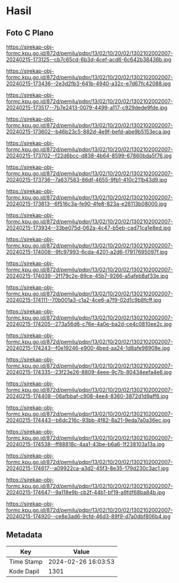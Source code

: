 # Hasil

## Foto C Plano

https://sirekap-obj-formc.kpu.go.id/872d/pemilu/pdpr/13/02/10/20/02/1302102002007-20240215-173125--cb7c65cd-6b3d-4cef-acd6-6c642b38436b.jpg

https://sirekap-obj-formc.kpu.go.id/872d/pemilu/pdpr/13/02/10/20/02/1302102002007-20240215-173436--2e3d2fb3-641b-4940-a32c-e7d67fc42088.jpg

https://sirekap-obj-formc.kpu.go.id/872d/pemilu/pdpr/13/02/10/20/02/1302102002007-20240215-173517--7b7e2413-0079-4499-a117-c929dede9fde.jpg

https://sirekap-obj-formc.kpu.go.id/872d/pemilu/pdpr/13/02/10/20/02/1302102002007-20240215-173602--b46b23c5-882d-4e9f-befd-abe9b5153eca.jpg

https://sirekap-obj-formc.kpu.go.id/872d/pemilu/pdpr/13/02/10/20/02/1302102002007-20240215-173702--f22d6bcc-d838-4b64-8599-67860bda5f76.jpg

https://sirekap-obj-formc.kpu.go.id/872d/pemilu/pdpr/13/02/10/20/02/1302102002007-20240215-173736--7a637583-86df-4655-9fb1-410c211b43d9.jpg

https://sirekap-obj-formc.kpu.go.id/872d/pemilu/pdpr/13/02/10/20/02/1302102002007-20240215-173813--6f516c3a-fe90-4fe8-823a-e26113b08000.jpg

https://sirekap-obj-formc.kpu.go.id/872d/pemilu/pdpr/13/02/10/20/02/1302102002007-20240215-173934--33be075d-062a-4c47-b5eb-cad71ca1e8ed.jpg

https://sirekap-obj-formc.kpu.go.id/872d/pemilu/pdpr/13/02/10/20/02/1302102002007-20240215-174008--9fc97993-6cda-4201-a2d6-f7917695097f.jpg

https://sirekap-obj-formc.kpu.go.id/872d/pemilu/pdpr/13/02/10/20/02/1302102002007-20240215-174039--2f179c2e-89ce-45b7-9266-a5afeb8af33e.jpg

https://sirekap-obj-formc.kpu.go.id/872d/pemilu/pdpr/13/02/10/20/02/1302102002007-20240215-174111--70b001a3-c1a2-4ce6-a7f9-02d1c9b8fcff.jpg

https://sirekap-obj-formc.kpu.go.id/872d/pemilu/pdpr/13/02/10/20/02/1302102002007-20240215-174205--273a56d6-c76e-4a0e-ba2d-ce4c0810ee2c.jpg

https://sirekap-obj-formc.kpu.go.id/872d/pemilu/pdpr/13/02/10/20/02/1302102002007-20240215-174243--f0e19246-e900-4bed-aa24-1d8afe98908e.jpg

https://sirekap-obj-formc.kpu.go.id/872d/pemilu/pdpr/13/02/10/20/02/1302102002007-20240215-174335--23f23e26-8809-4eee-9c7b-80434eefa4e6.jpg

https://sirekap-obj-formc.kpu.go.id/872d/pemilu/pdpr/13/02/10/20/02/1302102002007-20240215-174408--06afbbaf-c908-4ee4-8360-3872d1d9aff6.jpg

https://sirekap-obj-formc.kpu.go.id/872d/pemilu/pdpr/13/02/10/20/02/1302102002007-20240215-174443--b6dc216c-93bb-4f82-8a21-9eda7a0a36ec.jpg

https://sirekap-obj-formc.kpu.go.id/872d/pemilu/pdpr/13/02/10/20/02/1302102002007-20240215-174538--ff88818c-4aa1-43be-b6a6-1f238103a13a.jpg

https://sirekap-obj-formc.kpu.go.id/872d/pemilu/pdpr/13/02/10/20/02/1302102002007-20240215-174617--a09922ca-a3d2-45f3-8e35-179d230c3ac1.jpg

https://sirekap-obj-formc.kpu.go.id/872d/pemilu/pdpr/13/02/10/20/02/1302102002007-20240215-174647--9a118e9b-cb2f-44b1-bf19-a9fdf68ba84b.jpg

https://sirekap-obj-formc.kpu.go.id/872d/pemilu/pdpr/13/02/10/20/02/1302102002007-20240215-174920--ce8e3ad6-9cfd-46d3-89f9-d7a0dbf806b4.jpg


## Metadata

| Key        | Value               |
| ---------- | ------------------- |
| Time Stamp | 2024-02-26 16:03:53 |
| Kode Dapil | 1301                |




